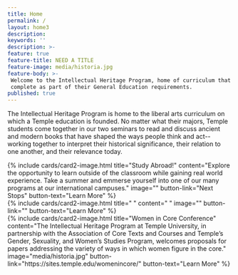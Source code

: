 ```yaml
---
title: Home
permalink: /
layout: home3
description:
keywords: ''
description: >-
feature: true
feature-title: NEED A TITLE
feature-image: media/historia.jpg
feature-body: >-
 Welcome to the Intellectual Heritage Program, home of curriculum that all Temple undergraduates
 complete as part of their General Education requirements.
published: true
---
```

The Intellectual Heritage Program is home to the liberal arts curriculum on which a Temple education is founded. No matter what their majors, Temple students come together in our two seminars to read and discuss ancient and modern books that have shaped the ways people think and act--working together to interpret their historical significance, their relation to one another, and their relevance today.

<div class="row row-wide">
  <div class="col m12 l4">{% include cards/card2-image.html
    title="Study Abroad!"
    content="Explore the opportunity to learn outside of the classroom while gaining real world experience. Take a summer and emmerse yourself into one of our many programs at our international campuses."
    image=""
    button-link="Next Stops"
    button-text="Learn More" %}
  </div>
  <div class="row row-wide">
    <div class="col m12 l4">{% include cards/card2-image.html
      title=" "
      content=" "
      image=""
      button-link=""
      button-text="Learn More" %}
    </div>
    <div class="row row-wide">
      <div class="col m12 l4">{% include cards/card2-image.html
        title="Women in Core Conference"
        content="The Intellectual Heritage Program at Temple University, in partnership with the Association of Core Texts and Courses and Temple’s Gender, Sexuality, and Women’s Studies Program, welcomes proposals for papers addressing the variety of ways in which women figure in the core."
        image="media/historia.jpg"
        button-link="https://sites.temple.edu/womenincore/"
        button-text="Learn More" %}
      </div>
</div>
